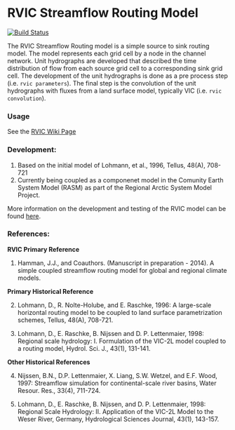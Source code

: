 # RVIC Streamflow Routing Model

[![Build Status](https://travis-ci.org/jhamman/RVIC.svg?branch=develop)](https://travis-ci.org/jhamman/RVIC)

The RVIC Streamflow Routing model is a simple source to sink routing model.  The model represents each grid cell by a node in the channel network.  Unit hydrographs are developed that described the time distribution of flow from each source grid cell to a corresponding sink grid cell.  The development of the unit hydrographs is done as a pre process step (i.e. `rvic parameters`).  The final step is the convolution of the unit hydrographs with fluxes from a land surface model, typically VIC (i.e. `rvic convolution`).  

### Usage
See the [RVIC Wiki Page](https://github.com/jhamman/RVIC/wiki/RVIC-Wiki)

### Development:
1.  Based on the initial model of Lohmann, et al., 1996, Tellus, 48(A), 708-721
2.  Currently being coupled as a componenet model in the Comunity Earth System Model (RASM) as part of the Regional Arctic System Model Project.

More information on the development and testing of the RVIC model can be found [here](https://github.com/jhamman/RVIC/wiki/Development-and-Testing).

### References:
**RVIC Primary Reference**

1.  Hamman, J.J., and Coauthors.  (Manuscript in preparation - 2014).  A simple coupled streamflow routing model for global and regional climate models.

**Primary Historical Reference**

2.  Lohmann, D., R. Nolte-Holube, and E. Raschke, 1996: A large-scale horizontal routing model to be coupled to land surface parametrization schemes, Tellus, 48(A), 708-721.

3.  Lohmann, D., E. Raschke, B. Nijssen and D. P. Lettenmaier, 1998: Regional scale hydrology: I. Formulation of the VIC-2L model coupled to a routing model, Hydrol. Sci. J., 43(1), 131-141.

**Other Historical References**

4.  Nijssen, B.N., D.P. Lettenmaier, X. Liang, S.W. Wetzel, and E.F. Wood, 1997: Streamflow simulation for continental-scale river basins, Water Resour. Res., 33(4), 711-724.

5.  Lohmann, D., E. Raschke, B. Nijssen, and D. P. Lettenmaier, 1998: Regional Scale Hydrology: II. Application of the VIC-2L Model to the Weser River, Germany, Hydrological Sciences Journal, 43(1), 143-157.
